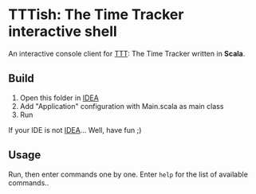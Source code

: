 TTTish: The Time Tracker interactive shell
==========================================

An interactive console client for [TTT]: The Time Tracker written in **Scala**.

Build
-----

1. Open this folder in [IDEA]
2. Add "Application" configuration with Main.scala as main class
3. Run

If your IDE is not [IDEA]... Well, have fun ;)

Usage
-----

Run, then enter commands one by one. Enter `help` for the list of available commands..

  [TTT]: http://ttt.lab9.ru
  [IDEA]: http://www.jetbrains.com/idea
